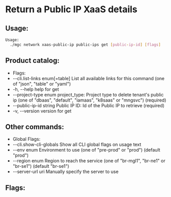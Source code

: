 # Return a Public IP XaaS details

## Usage:
```bash
Usage:
  ./mgc network xaas-public-ip public-ips get [public-ip-id] [flags]
```

## Product catalog:
- Flags:
- --cli.list-links enum[=table]   List all available links for this command (one of "json", "table" or "yaml")
- -h, --help                          help for get
- --project-type enum             project_type: Project type to delete tenant's public ip (one of "dbaas", "default", "iamaas", "k8saas" or "mngsvc") (required)
- --public-ip-id string           Public IP ID: Id of the Public IP to retrieve (required)
- -v, --version                       version for get

## Other commands:
- Global Flags:
- --cli.show-cli-globals   Show all CLI global flags on usage text
- --env enum               Environment to use (one of "pre-prod" or "prod") (default "prod")
- --region enum            Region to reach the service (one of "br-mgl1", "br-ne1" or "br-se1") (default "br-se1")
- --server-url uri         Manually specify the server to use

## Flags:
```bash

```

